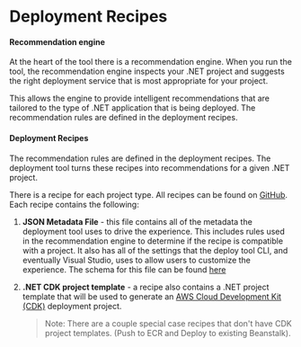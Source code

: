 # Deployment Recipes

#### Recommendation engine
At the heart of the tool there is a recommendation engine. When you run the tool, the recommendation engine inspects your .NET project and suggests the right deployment service that is most appropriate for your project.

This allows the engine to provide intelligent recommendations that are tailored to the type of .NET application that is being deployed. The recommendation rules are defined in the deployment recipes.

#### Deployment Recipes
The recommendation rules are defined in the deployment recipes.  The deployment tool turns these recipes into recommendations for a given .NET project.

There is a recipe for each project type. All recipes can be found on [GitHub](https://github.com/aws/aws-dotnet-deploy/tree/1344e9e8e5485d7d38af524657178facf27ec973/src/AWS.Deploy.Recipes/RecipeDefinitions). Each recipe contains the following:

1. **JSON Metadata File** - this file contains all of the metadata the deployment tool uses to drive the experience. This includes rules used in the recommendation engine to determine if the recipe is compatible with a project. It also has all of the settings that the deploy tool CLI, and eventually Visual Studio, uses to allow users to customize the experience. The schema for this file can be found [here](https://github.com/aws/aws-dotnet-deploy/blob/main/src/AWS.Deploy.Recipes/RecipeDefinitions/aws-deploy-recipe-schema.json)
2. **.NET CDK project template** - a recipe also contains a .NET project template that will be used to generate an [AWS Cloud Development Kit (CDK)](https://aws.amazon.com/cdk/) deployment project.

    > Note: There are a couple special case recipes that don't have CDK project templates. (Push to ECR and Deploy to existing Beanstalk).
